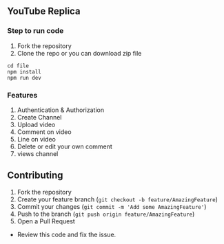 ## YouTube Replica

### Step to run code

1. Fork the repository
2. Clone the repo or you can download zip file

```
cd file
npm install
npm run dev
```

### Features

1. Authentication & Authorization
2. Create Channel
3. Upload video
4. Comment on video
5. Line on video
6. Delete or edit your own comment
7. views channel

## Contributing

1. Fork the repository
2. Create your feature branch (`git checkout -b feature/AmazingFeature`)
3. Commit your changes (`git commit -m 'Add some AmazingFeature'`)
4. Push to the branch (`git push origin feature/AmazingFeature`)
5. Open a Pull Request

- Review this code and fix the issue.
